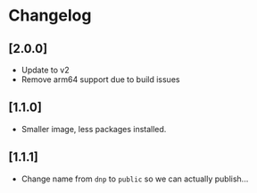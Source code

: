 # Changelog

## [2.0.0]

* Update to v2
* Remove arm64 support due to build issues

## [1.1.0]

* Smaller image, less packages installed.

## [1.1.1]

* Change name from `dnp` to `public` so we can actually publish...
